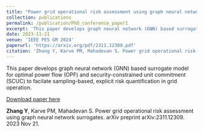 ```yaml
---
title: "Power grid operational risk assessment using graph neural network surrogates"
collection: publications
permalink: /publication/PhD_conference_paper1
excerpt: 'This paper develops graph neural network (GNN) based surrogate model for optimal power flow (OPF) and security-constrained unit commitment (SCUC) to facilate sampling-based, explicit risk quantification in grid operation. '
date: 2023-11-21
venue: 'IEEE PES GM 2024'
paperurl: 'https://arxiv.org/pdf/2311.12309.pdf'
citation: 'Zhang Y, Karve PM, Mahadevan S. Power grid operational risk assessment using graph neural network surrogates. *arXiv preprint* arXiv:2311.12309. 2023 Nov 21.'
---
```

This paper develops graph neural network (GNN) based surrogate model for optimal power flow (OPF) and security-constrained unit commitment (SCUC) to facilate sampling-based, explicit risk quantification in grid operation. 

[Download paper here](https://arxiv.org/pdf/2311.12309.pdf)

**Zhang Y**, Karve PM, Mahadevan S. Power grid operational risk assessment using graph neural network surrogates. arXiv preprint arXiv:2311.12309. 2023 Nov 21.